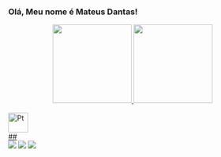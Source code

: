 ### Olá, Meu nome é Mateus Dantas!

<!--
**mateus-dm/mateus-dm** is a ✨ _special_ ✨ repository because its `README.md` (this file) appears on your GitHub profile.
-->
<div align="center">
  <a href="https://github.com/mateus-dm">
  <img height="160em" src="https://github-readme-stats.vercel.app/api?username=mateus-dm&show_icons=true&theme=dracula&include_all_commits=true&count_private=true"/>
  <img height="160em" src="https://github-readme-stats.vercel.app/api/top-langs/?username=mateus-dm&layout=compact&langs_count=7&theme=dracula"/>
</div>
<div style="display: inline_block"><br>
  <img align="center" alt="Pt" height="40" width="40" src="https://user-images.githubusercontent.com/62097680/218509382-6b901f20-9b23-4049-bc34-271a46bcf164.png">
</div>
 ##
<div>
  <a href="https://instagram.com/mateusd.m" target="_blank"><img src="https://img.shields.io/badge/-Instagram-%23E4405F?style=for-the-badge&logo=instagram&logoColor=white" target="_blank"></a>
  <a href = "mailto:mateussd2@gmail.com"><img src="https://img.shields.io/badge/-Gmail-%23333?style=for-the-badge&logo=gmail&logoColor=white" target="_blank"></a>
  <a href="https://www.linkedin.com/in/mateus-dantas-monico-b9b88418b/" target="_blank"><img src="https://img.shields.io/badge/-LinkedIn-%230077B5?style=for-the-badge&logo=linkedin&logoColor=white" target="_blank"></a>

